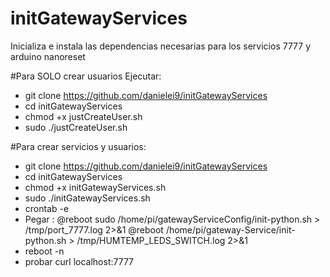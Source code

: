 # initGatewayServices
Inicializa e instala las dependencias necesarias para los servicios 7777 y arduino nanoreset

#Para SOLO crear usuarios
Ejecutar:
- git clone https://github.com/danielei9/initGatewayServices
- cd initGatewayServices
- chmod +x justCreateUser.sh
- sudo ./justCreateUser.sh

#Para crear servicios y usuarios:
- git clone https://github.com/danielei9/initGatewayServices
- cd initGatewayServices
- chmod +x initGatewayServices.sh
- sudo ./initGatewayServices.sh
- crontab -e
- Pegar :
 @reboot sudo /home/pi/gatewayServiceConfig/init-python.sh > /tmp/port_7777.log 2>&1
 @reboot /home/pi/gateway-Service/init-python.sh > /tmp/HUMTEMP_LEDS_SWITCH.log 2>&1
- reboot -n
- probar curl localhost:7777

